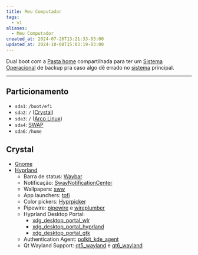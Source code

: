 ```yaml
---
title: Meu Computador
tags:
  - v1
aliases:
  - Meu Computador
created_at: 2024-07-26T13:21:33-03:00
updated_at: 2024-10-08T15:03:19-03:00
---
```


Dual boot com a [Pasta home](../atomos/2024/07/14/Pasta_home.md) compartilhada para ter um [Sistema Operacional](../sementes/2024/07/07/Sistema_Operacional.md) de backup pra caso algo dê errado no [sistema](../sementes/2024/07/07/Sistema_Operacional.md) principal.

---

## Particionamento
- `sda1`: `/boot/efi`
- `sda2`: `/` ([Crystal](../atomos/2024/08/10/Crystal%20Linux.md))
- `sda3`: `/` ([Arco Linux](../sementes/2024/07/07/Arco_Linux.md))
- `sda4`: [SWAP](../atomos/2024/07/14/SWAP.md)
-  `sda6`: `/home` 

## Crystal
- [Gnome](../ideias/2024/08/10/Gnome.md)
- [Hyprland](../ideias/2024/08/10/Hyprland.md)
	- Barra de status: [Waybar](../ideias/2024/08/11/Waybar.md)
	- Notificação: [SwayNotificationCenter](../ideias/2024/08/10/SwayNotificationCenter.md)
	- Wallpapers: [sww](../ideias/2024/08/12/sww.md)
	- App launchers: [tofi](../ideias/2024/08/11/tofi.md)
	- Color pickers: [Hyprpicker](../ideias/2024/08/11/Hyprpicker.md)
	- Pipewire: [pipewire](../ideias/2024/08/11/pipewire.md) e [wireplumber](../ideias/2024/08/11/wireplumber.md)
	- Hyprland Desktop Portal: 
		- [xdg_desktop_portal_wlr](../ideias/2024/08/11/xdg_desktop_portal_wlr.md)
		- [xdg_desktop_portal_hyprland](../ideias/2024/08/11/xdg_desktop_portal_hyprland.md)
		- [xdg_desktop_portal_gtk](../ideias/2024/08/11/xdg_desktop_portal_gtk.md)
	- Authentication Agent: [polkit_kde_agent](../ideias/2024/08/11/polkit_kde_agent.md)
	- Qt Wayland Support: [qt5_wayland](../ideias/2024/08/11/qt5_wayland.md) e [qt6_wayland](../ideias/2024/08/11/qt6_wayland.md)